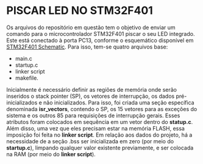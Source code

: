 # PISCAR LED NO STM32F401

Os arquivos do repositório em questão tem o objetivo de enviar um comando para o microcontrolador STM32F401 piscar o seu LED integrado. Este está conectado à porta PC13, conforme o esquemático disponível em [STM32F401 Schematic](https://stm32-base.org/assets/pdf/boards/original-schematic-STM32F401CCU6_WeAct_Black_Pill_V1.2.pdf). Para isso, tem-se quatro arquivos base:
- main.c
- startup.c
- linker script
- makefile.

Inicialmente é necessário definir as regiões de memória onde serão inseridos o stack pointer (SP), os vetores de interrupção, os dados pré-inicializados e não inicializados. Para isso, foi criada uma seção específica denominada **isr_vectors**, contendo o SP, os 15 vetores para as exceções do sistema e os outros 85 para requisições de interrupção gerais. Esses atributos foram colocados em sequência em um vetor dentro do **statup.c**. Além disso, uma vez que eles precisam estar na memória FLASH, essa imposição foi feita no **linker script**. Em relação aos dados do projeto, há a necessidade de a seção .bss ser inicializada em zero (por meio do **startup.c**), limpando qualquer valor existente previamente, e ser colocada na RAM (por meio do **linker script**). 